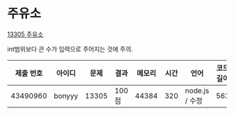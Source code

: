 # 주유소

[13305 주유소](https://www.acmicpc.net/problem/13305)

int범위보다 큰 수가 입력으로 주어지는 것에 주의.

| 제출 번호 | 아이디 | 문제  | 결과  | 메모리 | 시간 | 언어           | 코드 길이 |
| --------- | ------ | ----- | ----- | ------ | ---- | -------------- | --------- |
| 43490960  | bonyyy | 13305 | 100점 | 44384  | 320  | node.js / 수정 | 563       |
